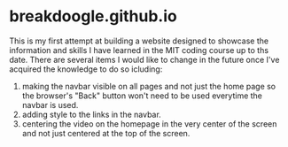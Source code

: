 # breakdoogle.github.io

This is my first attempt at building a website designed to showcase the information and skills I have learned in the MIT coding course up to ths date. There are several items I would like to change in the future once I've acquired the knowledge to do so icluding:
1) making the navbar visible on all pages and not just the home page so the browser's "Back" button won't need to be used everytime the navbar is used.
2) adding style to the links in the navbar.
3) centering the video on the homepage in the very center of the screen and not just centered at the top of the screen.
